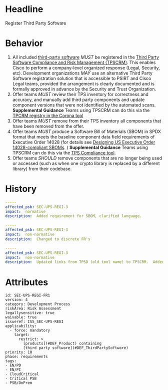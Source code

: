 
# Headline
Register Third Party Software

# Behavior

1.  All included [third-party software](#DEF_ThirdPartySoftware) _MUST_ be registered in the [Third Party Software Compliance and Risk Management (TPSCRM)](https://tpscompliance.cisco.com/). This enables Cisco to perform a company-level organized response (Legal, Security, etc).
Development organizations _MAY_ use an alternative Third Party Software registration solution that is accessible to PSIRT and Cisco Legal teams, provided the arrangement is clearly documented and is formally approved in advance by the Security and Trust Organization.
1.  Offer teams _MUST_ review their TPS inventory for correctness and accuracy, and manually add third party components and update component versions that were not identified by the automated scans.  
**Supplemental Guidance** Teams using TPSCRM can do this via the [TPCRM registry in the Corona tool](https://corona.cisco.com/)
1.  Offer teams _MUST_ remove from their TPS inventory all components that have been removed from the offer.
1.  Offer teams _MUST_ produce a Software Bill of Materials (SBOM) in SPDX format that meets the baseline component data field requirements of Executive Order 14028 (for details see [Designing US Executive Order 14028-compliant SBOMs](https://cisco.sharepoint.com/:w:/s/sbom/ERXMhSMobtJEmp3uTBzPOysBtcSYpG-OLkyHyJut25WDmQ).  )
**Supplemental Guidance** Teams using TPSCRM can do this via the [TPS Compliance tool](https://tpscompliance.cisco.com).  
1.  Offer teams _SHOULD_ remove components that are no longer being used or accessed (such as when one crypto library is replaced by a different library) from their codebase.

# History

```yaml
-----
affected_psb: SEC-UPS-REGI-3
impact:  normative
description:  Added requirement for SBOM, clarified language.

-----
affected_psb: SEC-UPS-REGI-3
impact:  non-normative
description:  Changed to discrete FR's

-----
affected_psb: SEC-UPS-REGI-3
impact:  non-normative
description:  Updated links from TPSD (old tool name) to TPSCRM.  Added "should" guidance to update TPSCRM registry whenever TPS in the offer is changed.
```

# Attributes

    id: SEC-UPS-REGI-FR1
    version: 4
    category: Development Process
    riskArea: Risk Assessment
    legallysensitive: true
    waivable: true
    issueref: ISS_SEC-UPS-REGI
    applicability:
      - force: mandatory
        target:
          restrict: >
            [products](#DEF_Product) containing
            [third party software](#DEF_ThirdPartySoftware)
    priority: 10
    phase: requirements
    tags:
    - EN/PD
    - EN/PI
    - CloudCritical
    - Critical PSB
    - PSB/OnPrem
